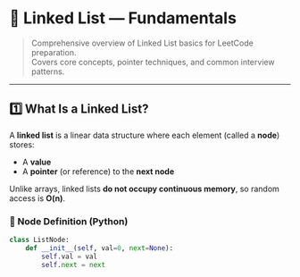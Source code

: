# 🧠 Linked List — Fundamentals

> Comprehensive overview of Linked List basics for LeetCode preparation.  
> Covers core concepts, pointer techniques, and common interview patterns.

---

## 1️⃣ What Is a Linked List?

A **linked list** is a linear data structure where each element (called a **node**) stores:
- A **value**
- A **pointer** (or reference) to the **next node**

Unlike arrays, linked lists **do not occupy continuous memory**, so random access is **O(n)**.

### 📘 Node Definition (Python)
```python
class ListNode:
    def __init__(self, val=0, next=None):
        self.val = val
        self.next = next
